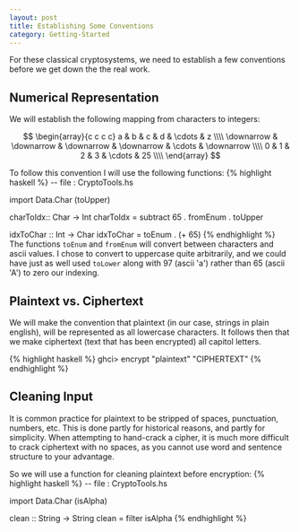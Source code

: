 ```yaml
---
layout: post
title: Establishing Some Conventions
category: Getting-Started
---
```


For these classical cryptosystems, we need to establish a few conventions before
we get down the the real work.

## Numerical Representation

We will establish the following mapping from characters to integers:

$$
\begin{array}{c c c c}
 a & b & c & d & \cdots & z \\\\
 \downarrow & \downarrow & \downarrow & \downarrow & \cdots & \downarrow \\\\
 0 & 1 & 2 & 3 & \cdots & 25 \\\\
 \end{array}
$$


To follow this convention I will use the following functions:
{% highlight haskell %}
-- file : CryptoTools.hs

import Data.Char (toUpper)

charToIdx:: Char -> Int
charToIdx = subtract 65 . fromEnum . toUpper

idxToChar :: Int -> Char
idxToChar = toEnum . (+ 65)
{% endhighlight %}
The functions `toEnum` and `fromEnum` will convert between characters and ascii values.
I chose to convert to uppercase quite arbitrarily, and we could have just
as well used `toLower` along with 97 (ascii 'a') rather than 65 (ascii 'A')
to zero our indexing.


## Plaintext vs. Ciphertext

We will make the convention that plaintext (in our case, strings in plain
english), will be represented as all lowercase characters.  It follows then
that we make ciphertext (text that has been encrypted) all capitol letters.

{% highlight haskell %}
ghci> encrypt "plaintext"
"CIPHERTEXT"
{% endhighlight %}

## Cleaning Input

It is common practice for plaintext to be stripped of spaces, punctuation,
numbers, etc.  This is done partly for historical reasons, and partly for
simplicity.  When attempting to hand-crack a cipher, it is much more difficult
to crack ciphertext with no spaces, as you cannot use word and sentence
structure to your advantage.

So we will use a function for cleaning plaintext before encryption:
{% highlight haskell %}
-- file : CryptoTools.hs

import Data.Char (isAlpha)

clean :: String -> String
clean = filter isAlpha
{% endhighlight %}
